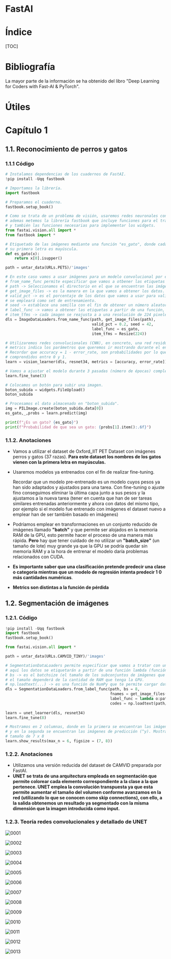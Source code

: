 # FastAI

# Índice

[TOC]

# Bibliografía

La mayor parte de la información se ha obtenido del libro "Deep Learning for Coders with Fast-AI & PyTorch".

# Útiles



# Capítulo 1

## 1.1. Reconocimiento de perros y gatos

### 1.1.1 Código

```python
# Instalamos dependencias de los cuadernos de FastAI.
!pip install -Uqq fastbook

# Importamos la librería.
import fastbook

# Preparamos el cuaderno.
fastbook.setup_book()

# Como se trata de un problema de visión, usaremos redes neuronales convolucionales (CNN),
# ademas metemos la librería fastbook que incluye funciones para el tratamiento de imágenes
# y también las funciones necesarias para implementar los widgets.
from fastai.vision.all import *
from fastbook import *

# Etiquetado de las imágenes mediante una función "es_gato", donde cada imagen de un gato
# su primera letra es mayúscula.
def es_gato(x):
    return x[0].isupper()

path = untar_data(URLs.PETS)/'images'

# En este caso vamos a usar imágenes para un modelo convolucional por eso empleamos ImageDataLoaders,
# from_name_func permite especificar que vamos a otbener las etiquetas a partir de una función.
# path -> Seleccionamos el directorio en el que se encuentran las imágenes.
# get_image_files -> es la manera en la que vamos a obtener los datos.
# valid_pct -> es el porcentaje de los datos que vamos a usar para validación, el resto 
# se empleará como set de entrenamiento.
# seed -> establece una semilla con el fin de obtener un número aleatorio a partir de ella.
# label_func -> vamos a obtener las etiquetas a partir de una función, en este caso, "es_gato".
# item_tfms -> cada imagen se reajusta a a una resolución de 224 pixeles.
dls = ImageDataLoaders.from_name_func(path, get_image_files(path), 
                                      valid_pct = 0.2, seed = 42, 
                                      label_func = es_gato, 
                                      item_tfms = Resize(224))

# Utilizaremos redes convolucionales (CNN), en concreto, una red residual de 34 capas,
# metrics indica los parámetros que queremos ir mostrando durante el entrenamiento.
# Recordar que accuracy = 1 - error_rate, son probabilidades por lo que son valores
# comprendidos entre 0 y 1.
learn = vision_learner(dls, resnet34, metrics = [accuracy, error_rate])

# Vamos a ajustar el modelo durante 3 pasadas (número de épocas) completas a los datos.
learn.fine_tune(3)

# Colocamos un botón para subir una imagen.
boton_subida = widgets.FileUpload()
boton_subida

# Procesamos el dato almacenado en "boton_subida".
img = PILImage.create(boton_subida.data[0])
es_gato,_,probs = learn.predict(img)

print(f"¿Es un gato? {es_gato}")
print(f"Probabilidad de que sea un gato: {probs[1].item():.6f}")
```

### 1.1.2. Anotaciones

+ Vamos a utilizar el dataset de Oxford_IIT PET Dataset con imágenes perros y gatos (37 razas).  **Para este dataset los nombres de los gatos vienen con la primera letra en mayúsculas.**

+ Usaremos modelos ya entrenados con el fin de realizar fine-tuning. 

  Recordar que un modelo pre-entrenado es un modelo cuyos pesos ya han sido adaptados y ajustados para una tarea. Con fine-tuning o ajuste fino conseguimos eliminar la última capa junto a sus pesos y la ajustamos a la nueva tarea (tener en cuenta que han de ser tareas similares entrenadas anteriormente y ahora con datos del mismo tipo, por ejemplo si el modelo fue entrenado con imágenes el dataset nuevo a emplear han de ser también basado en imágenes)

+ Podríamos emplear en transformaciones en un conjunto reducido de imágenes llamado **"batch"** y que permite ser alojados en la memoria RAM de la GPU, esto permite hacer el proceso de una manera más rápida. **Pero** hay que tener cuidado de no utilizar un **"batch_size"** (un tamaño de lote) muy grande ya que la GPU se podría quedar sin memoria RAM y a la hora de entrenar el modelo daría problemas relacionados con CUDA.

+ **Es importante saber que una clasificación pretende predecir una clase o categoría mientras que un modelo de regresión intenta predecir 1 0 más cantidades numéricas**.

+ **Metrics son distintas a la función de pérdida**

## 1.2. Segmentación de imágenes

### 1.2.1. Código

```python
!pip install -Uqq fastbook
import fastbook
fastbook.setup_book()

from fastai.vision.all import *

path = untar_data(URLs.CAMVID_TINY)/'images'

# SegmentationDataLoaders permite especificar que vamos a tratar con un modelo de segmentación,
# aquí los datos se etiquetarán a partir de una función lambda (función anónima) de Python
# bs -> es el batchsize (el tamaño de los subconjuntos de imágenes que vamos a ir arrojando a la GPU)
# el tamaño dependerá de la cantidad de RAM que tenga la GPU.
# np.loadtext(...) -> es una función de NumPy que te permite cargar datos de un txt
dls = SegmentationDataLoaders.from_label_func(path, bs = 8, 
											  fnames = get_image_files(path),
											  label_func = lambda o:path/'labels'/f'{o.stream}_P{o.suffix}',
											  codes = np.loadtext(path/'codes.txt', dtype = str))
								
learn = unet_learner(dls, resnet34)
learn.fine_tune(8)

# Mostramos en 2 columnas, donde en la primera se encuentran las imágenes de validación (y),
# y en la segunda se encuentran las imágenes de predicción (^y). Mostramos 6 imágenes con un
# tamaño de 7 x 8
learn.show_results(max_n = 6, figsize = (7, 8))

```

### 1.2.2. Anotaciones

+ Utilizamos una versión reducida del dataset de CAMVID preparada por FastAI.
+ **UNET** **se trata de una arquitectura empleada en segmentación que permite colorear cada elemento correspondiente a la clase a la que pertenece. UNET emplea la convolución transpuesta ya que esta permite aumentar el tamaño del volumen conforme avanzamos en la red (utilizando lo que se conocen como skip connections), con ello, a la salida obtenemos un resultado ya segmentado con la misma dimensión que la imagen introducida como input.**

### 1.2.3. Teoría redes convolucionales y detallado de UNET

![0001](D:\Documentos\Propios\AI_LIB\FastAI\Imagenes\0001.jpg)

![0002](D:\Documentos\Propios\AI_LIB\FastAI\Imagenes\0002.jpg)

![0003](D:\Documentos\Propios\AI_LIB\FastAI\Imagenes\0003.jpg)

![0004](D:\Documentos\Propios\AI_LIB\FastAI\Imagenes\0004.jpg)

![0005](D:\Documentos\Propios\AI_LIB\FastAI\Imagenes\0005.jpg)

![0006](D:\Documentos\Propios\AI_LIB\FastAI\Imagenes\0006.jpg)

![0007](D:\Documentos\Propios\AI_LIB\FastAI\Imagenes\0007.jpg)

![0008](D:\Documentos\Propios\AI_LIB\FastAI\Imagenes\0008.jpg)

![0009](D:\Documentos\Propios\AI_LIB\FastAI\Imagenes\0009.jpg)

![0010](D:\Documentos\Propios\AI_LIB\FastAI\Imagenes\0010.jpg)

![0011](D:\Documentos\Propios\AI_LIB\FastAI\Imagenes\0011.jpg)

![0012](D:\Documentos\Propios\AI_LIB\FastAI\Imagenes\0012.jpg)

![0013](D:\Documentos\Propios\AI_LIB\FastAI\Imagenes\0013.jpg)

